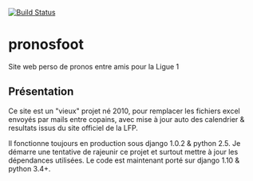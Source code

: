 [![Build Status](https://travis-ci.org/dmartin35/pronosfoot.svg?branch=master)](https://travis-ci.org/dmartin35/pronosfoot)

# pronosfoot
Site web perso de pronos entre amis pour la Ligue 1


Présentation
------------
Ce site est un "vieux" projet né 2010, pour remplacer les fichiers excel envoyés par mails entre copains,
avec mise à jour auto des calendrier & resultats issus du site officiel de la LFP.

Il fonctionne toujours en production sous django 1.0.2 & python 2.5.
Je démarre une tentative de rajeunir ce projet et surtout mettre à jour les dépendances utilisées.
Le code est maintenant porté sur django 1.10 & python 3.4+.


